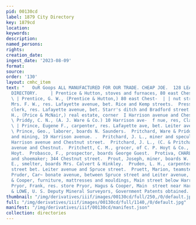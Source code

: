 ```yaml
---
pid: 00130cd
label: 1879 City Directory
key: 1879cd
location: 
keywords: 
description: 
named_persons: 
rights: 
creation_date: 
ingest_date: '2023-08-09'
format: 
source: 
order: '130'
layout: cmhc_item
text: "   OuR Goops ALL MANUFACTURED FOR OUR TRADE. CHEAP JOE.  128 LEADVILLE CITY
  DIRECTORY.     | Prentice & Hutton, stoves and furnaces, 80 east Chest-  nut street.
  \ | Prentice, G. W., (Prentice & Hutton,) 80 east Chest-  | | nut street.  Presby,
  Mrs. F. W., res. Lafayette avenue, bet. Rice and Kemp streets.  Pressly, J. M.,
  clerk, res. Lafayette avenue, bet. Starr's ditch and Bradford street.  Price, W.
  H., (Price & McNair,) real estate, corner  I Harrison avenue and Chestnut street.
  \ Priddy, C. N., (A. J. Ware & Co.) 10 Harrison ave-  f nue, res, Clarendon Hotel.
  \ | Prince, Eugene F., carpenter, res. Lafayette ave, bet. Leiter avenue and street.
  \ Prince, Geo., laborer, boards N. Saunders.  Pritchard, Ware & Priddy, real estate’
  and mining, 19 Harrison avenue. .  Pritchard, J. L., miner and speculator, cor,
  Harrison avenue and Chestnut street.  Pritchard, J. L., (C. & Pritchard) cor. Harrison
  avenue and Chestnut.  Pritchett, C. M., grocer, of C. P. Hoyt & Co., boards A.R.
  Hoyt.  Probasco, F., prospector, boards George Guest.  Protiva, CHARLES, the boot
  and shoemaker; 344 Chestnut street.  Prout, Joseph, miner, boards W. N. Cole.  Provost,
  E., smelter, boards Mrs. Calvert & Hinkley.  Pruden, L. H., carpenter, res. Elm
  street bet. Leiter avenue and Spruce street.  Pruett, Marion, teamster, boards James
  Pruder, Car~ bonate avenue, between Spruce street and Leiter avenue,  Pryor, Hacus
  & Cooper, furniture, mattresses and mouldings, Main street below Harrison avenue.
  Pryor, Frank, res. store Pryor, Hagus & Cooper, Main  street near Harrison.  BRUNE
  & LOWE, U. S. Deputy Mineral Surveyors, Government Patents obtained.                "
thumbnail: "/img/derivatives/iiif/images/00130cd/full/250,/0/default.jpg"
full: "/img/derivatives/iiif/images/00130cd/full/1140,/0/default.jpg"
manifest: "/img/derivatives/iiif/00130cd/manifest.json"
collection: directories
---
```

